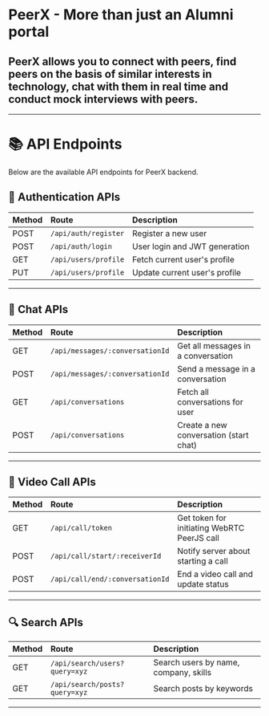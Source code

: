 # PeerX - More than just an Alumni portal

## PeerX allows you to connect with peers, find peers on the basis of similar interests in technology, chat with them in real time and conduct mock interviews with peers.

---

# 📚 API Endpoints

Below are the available API endpoints for PeerX backend.

## 🔐 Authentication APIs

| Method | Route | Description |
|:------|:------|:------------|
| POST | `/api/auth/register` | Register a new user |
| POST | `/api/auth/login` | User login and JWT generation |
| GET | `/api/users/profile` | Fetch current user's profile |
| PUT | `/api/users/profile` | Update current user's profile |

---

## 💬 Chat APIs

| Method | Route | Description |
|:------|:------|:------------|
| GET | `/api/messages/:conversationId` | Get all messages in a conversation |
| POST | `/api/messages/:conversationId` | Send a message in a conversation |
| GET | `/api/conversations` | Fetch all conversations for user |
| POST | `/api/conversations` | Create a new conversation (start chat) |

---

## 🎥 Video Call APIs

| Method | Route | Description |
|:------|:------|:------------|
| GET | `/api/call/token` | Get token for initiating WebRTC PeerJS call |
| POST | `/api/call/start/:receiverId` | Notify server about starting a call |
| POST | `/api/call/end/:conversationId` | End a video call and update status |

---

## 🔍 Search APIs

| Method | Route | Description |
|:------|:------|:------------|
| GET | `/api/search/users?query=xyz` | Search users by name, company, skills |
| GET | `/api/search/posts?query=xyz` | Search posts by keywords |

---


